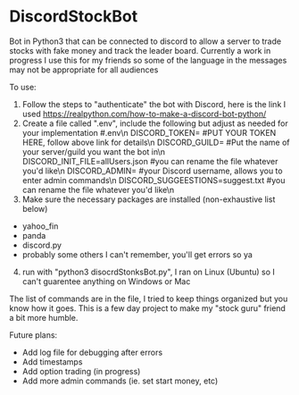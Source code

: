 # DiscordStockBot
Bot in Python3 that can be connected to discord to allow a server to trade stocks with fake money and track the leader board. Currently a work in progress
I use this for my friends so some of the language in the messages may not be appropriate for all audiences

To use:
1) Follow the steps to "authenticate" the bot with Discord, here is the link I used https://realpython.com/how-to-make-a-discord-bot-python/
2) Create a file called ".env", include the following but adjust as needed for your implementation
  #.env\n
  DISCORD_TOKEN=                    #PUT YOUR TOKEN HERE, follow above link for details\n
  DISCORD_GUILD=                    #Put the name of your server/guild you want the bot in\n
  DISCORD_INIT_FILE=allUsers.json   #you can rename the file whatever you'd like\n
  DISCORD_ADMIN=                    #your Discord username, allows you to enter admin commands\n
  DISCORD_SUGGEESTIONS=suggest.txt  #you can rename the file whatever you'd like\n
3) Make sure the necessary packages are installed (non-exhaustive list below)
  - yahoo_fin
  - panda
  - discord.py
  - probably some others I can't remember, you'll get errors so ya
4) run with "python3 disocrdStonksBot.py", I ran on Linux (Ubuntu) so I can't guarentee anything on Windows or Mac

The list of commands are in the file, I tried to keep things organized but you know how it goes. This is a few day project to make my "stock guru" friend a bit more humble.

Future plans:
  - Add log file for debugging after errors
  - Add timestamps
  - Add option trading (in progress)
  - Add more admin commands (ie. set start money, etc)
